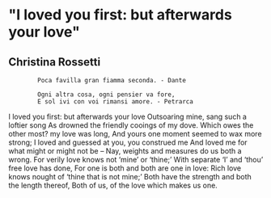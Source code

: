 # "I loved you first: but afterwards your love"
## Christina Rossetti
            Poca favilla gran fiamma seconda. - Dante

            Ogni altra cosa, ogni pensier va fore,
            E sol ivi con voi rimansi amore. - Petrarca
I loved you first: but afterwards your love
Outsoaring mine, sang such a loftier song
As drowned the friendly cooings of my dove.
Which owes the other most? my love was long,
And yours one moment seemed to wax more strong;
I loved and guessed at you, you construed me
And loved me for what might or might not be –
Nay, weights and measures do us both a wrong.
For verily love knows not ‘mine’ or ‘thine;’
With separate ‘I’ and ‘thou’ free love has done,
For one is both and both are one in love:
Rich love knows nought of ‘thine that is not mine;’
Both have the strength and both the length thereof,
Both of us, of the love which makes us one.